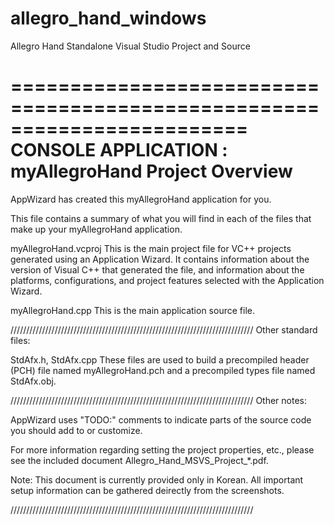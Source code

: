allegro_hand_windows
====================

Allegro Hand Standalone Visual Studio Project and Source


========================================================================
    CONSOLE APPLICATION : myAllegroHand Project Overview
========================================================================

AppWizard has created this myAllegroHand application for you.

This file contains a summary of what you will find in each of the files that
make up your myAllegroHand application.


myAllegroHand.vcproj
    This is the main project file for VC++ projects generated using an Application Wizard.
    It contains information about the version of Visual C++ that generated the file, and
    information about the platforms, configurations, and project features selected with the
    Application Wizard.

myAllegroHand.cpp
    This is the main application source file.

/////////////////////////////////////////////////////////////////////////////
Other standard files:

StdAfx.h, StdAfx.cpp
    These files are used to build a precompiled header (PCH) file
    named myAllegroHand.pch and a precompiled types file named StdAfx.obj.

/////////////////////////////////////////////////////////////////////////////
Other notes:

AppWizard uses "TODO:" comments to indicate parts of the source code you
should add to or customize.


For more information regarding setting the project properties, etc.,
please see the included document Allegro_Hand_MSVS_Project_*.pdf.

Note: This document is currently provided only in Korean. All important
setup information can be gathered deirectly from the screenshots.


/////////////////////////////////////////////////////////////////////////////

